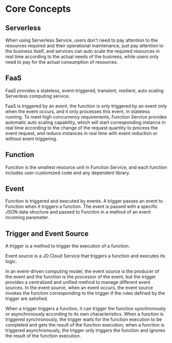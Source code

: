 # Core Concepts 

## Serverless

When using Serverless Service, users don't need to pay attention to the resources required and their operational maintenance, just pay attention to the business itself, and services can auto scale the required resources in real time according to the actual needs of the business, while users only need to pay for the actual consumption of resources.

 

## FaaS

FaaS provides a stateless, event-triggered, transient, resilient, auto scaling Serverless computing service.

FaaS is triggered by an event, the function is only triggered by an event only when the event occurs, and it only processes this event, in stateless running. To meet high concurrency requirements, Function Service provides automatic auto scaling capability, which will start corresponding instance in real time according to the change of the request quantity to process the event request, and reduce instances in real time with event reduction or without event triggering.

 

## Function

Function is the smallest resource unit in Function Service, and each function includes user-customized code and any dependent library.

 

## Event

Function is triggered and executed by events. A trigger passes an event to Function when it triggers a function. The event is passed with a specific JSON data structure and passed to Function in a method of an event incoming parameter.

 

## Trigger and Event Source

A trigger is a method to trigger the execution of a function.

Event source is a JD Cloud Service that triggers a function and executes its logic.

In an event-driven computing model, the event source is the producer of the event and the function is the processor of the event, but the trigger provides a centralized and unified method to manage different event sources. In the event source, when an event occurs, the event source invokes the function corresponding to the trigger if the rules defined by the trigger are satisfied.

When a trigger triggers a function, it can trigger the function synchronously or asynchronously according to its own characteristics. When a function is triggered synchronously, the trigger waits for the function execution to be completed and gets the result of the function execution; when a function is triggered asynchronously, the trigger only triggers the function and ignores the result of the function execution.
